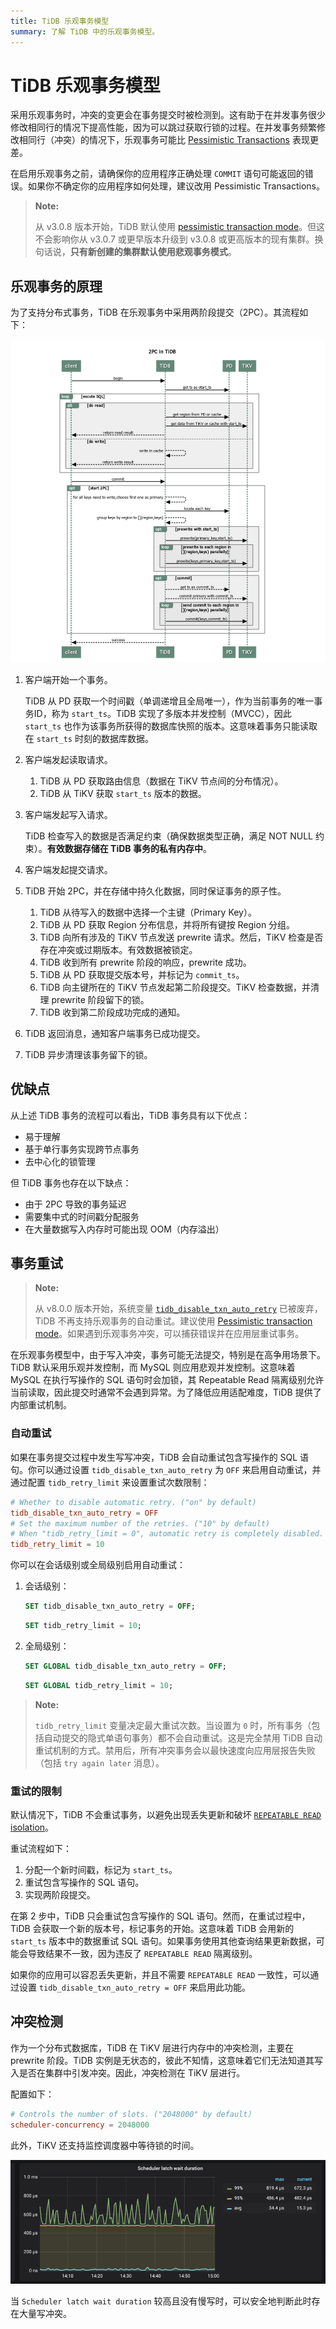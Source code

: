 ```yaml
---
title: TiDB 乐观事务模型
summary: 了解 TiDB 中的乐观事务模型。
---
```


# TiDB 乐观事务模型

采用乐观事务时，冲突的变更会在事务提交时被检测到。这有助于在并发事务很少修改相同行的情况下提高性能，因为可以跳过获取行锁的过程。在并发事务频繁修改相同行（冲突）的情况下，乐观事务可能比 [Pessimistic Transactions](/pessimistic-transaction.md) 表现更差。

在启用乐观事务之前，请确保你的应用程序正确处理 `COMMIT` 语句可能返回的错误。如果你不确定你的应用程序如何处理，建议改用 Pessimistic Transactions。

> **Note:**
>
> 从 v3.0.8 版本开始，TiDB 默认使用 [pessimistic transaction mode](/pessimistic-transaction.md)。但这不会影响你从 v3.0.7 或更早版本升级到 v3.0.8 或更高版本的现有集群。换句话说，**只有新创建的集群默认使用悲观事务模式**。

## 乐观事务的原理

为了支持分布式事务，TiDB 在乐观事务中采用两阶段提交（2PC）。其流程如下：

![2PC in TiDB](/media/2pc-in-tidb.png)

1. 客户端开始一个事务。

    TiDB 从 PD 获取一个时间戳（单调递增且全局唯一），作为当前事务的唯一事务ID，称为 `start_ts`。TiDB 实现了多版本并发控制（MVCC），因此 `start_ts` 也作为该事务所获得的数据库快照的版本。这意味着事务只能读取在 `start_ts` 时刻的数据库数据。

2. 客户端发起读取请求。

    1. TiDB 从 PD 获取路由信息（数据在 TiKV 节点间的分布情况）。
    2. TiDB 从 TiKV 获取 `start_ts` 版本的数据。

3. 客户端发起写入请求。

    TiDB 检查写入的数据是否满足约束（确保数据类型正确，满足 NOT NULL 约束）。**有效数据存储在 TiDB 事务的私有内存中**。

4. 客户端发起提交请求。

5. TiDB 开始 2PC，并在存储中持久化数据，同时保证事务的原子性。

    1. TiDB 从待写入的数据中选择一个主键（Primary Key）。
    2. TiDB 从 PD 获取 Region 分布信息，并将所有键按 Region 分组。
    3. TiDB 向所有涉及的 TiKV 节点发送 prewrite 请求。然后，TiKV 检查是否存在冲突或过期版本。有效数据被锁定。
    4. TiDB 收到所有 prewrite 阶段的响应，prewrite 成功。
    5. TiDB 从 PD 获取提交版本号，并标记为 `commit_ts`。
    6. TiDB 向主键所在的 TiKV 节点发起第二阶段提交。TiKV 检查数据，并清理 prewrite 阶段留下的锁。
    7. TiDB 收到第二阶段成功完成的通知。

6. TiDB 返回消息，通知客户端事务已成功提交。

7. TiDB 异步清理该事务留下的锁。

## 优缺点

从上述 TiDB 事务的流程可以看出，TiDB 事务具有以下优点：

* 易于理解
* 基于单行事务实现跨节点事务
* 去中心化的锁管理

但 TiDB 事务也存在以下缺点：

* 由于 2PC 导致的事务延迟
* 需要集中式的时间戳分配服务
* 在大量数据写入内存时可能出现 OOM（内存溢出）

## 事务重试

> **Note:**
>
> 从 v8.0.0 版本开始，系统变量 [`tidb_disable_txn_auto_retry`](/system-variables.md#tidb_disable_txn_auto_retry) 已被废弃，TiDB 不再支持乐观事务的自动重试。建议使用 [Pessimistic transaction mode](/pessimistic-transaction.md)。如果遇到乐观事务冲突，可以捕获错误并在应用层重试事务。

在乐观事务模型中，由于写入冲突，事务可能无法提交，特别是在高争用场景下。TiDB 默认采用乐观并发控制，而 MySQL 则应用悲观并发控制。这意味着 MySQL 在执行写操作的 SQL 语句时会加锁，其 Repeatable Read 隔离级别允许当前读取，因此提交时通常不会遇到异常。为了降低应用适配难度，TiDB 提供了内部重试机制。

### 自动重试

如果在事务提交过程中发生写写冲突，TiDB 会自动重试包含写操作的 SQL 语句。你可以通过设置 `tidb_disable_txn_auto_retry` 为 `OFF` 来启用自动重试，并通过配置 `tidb_retry_limit` 来设置重试次数限制：

```toml
# Whether to disable automatic retry. ("on" by default)
tidb_disable_txn_auto_retry = OFF
# Set the maximum number of the retries. ("10" by default)
# When "tidb_retry_limit = 0", automatic retry is completely disabled.
tidb_retry_limit = 10
```

你可以在会话级别或全局级别启用自动重试：

1. 会话级别：

    
    ```sql
    SET tidb_disable_txn_auto_retry = OFF;
    ```

    
    ```sql
    SET tidb_retry_limit = 10;
    ```

2. 全局级别：

    
    ```sql
    SET GLOBAL tidb_disable_txn_auto_retry = OFF;
    ```

    
    ```sql
    SET GLOBAL tidb_retry_limit = 10;
    ```

> **Note:**
>
> `tidb_retry_limit` 变量决定最大重试次数。当设置为 `0` 时，所有事务（包括自动提交的隐式单语句事务）都不会自动重试。这是完全禁用 TiDB 自动重试机制的方式。禁用后，所有冲突事务会以最快速度向应用层报告失败（包括 `try again later` 消息）。

### 重试的限制

默认情况下，TiDB 不会重试事务，以避免出现丢失更新和破坏 [`REPEATABLE READ` isolation](/transaction-isolation-levels.md)。

重试流程如下：

1. 分配一个新时间戳，标记为 `start_ts`。
2. 重试包含写操作的 SQL 语句。
3. 实现两阶段提交。

在第 2 步中，TiDB 只会重试包含写操作的 SQL 语句。然而，在重试过程中，TiDB 会获取一个新的版本号，标记事务的开始。这意味着 TiDB 会用新的 `start_ts` 版本中的数据重试 SQL 语句。如果事务使用其他查询结果更新数据，可能会导致结果不一致，因为违反了 `REPEATABLE READ` 隔离级别。

如果你的应用可以容忍丢失更新，并且不需要 `REPEATABLE READ` 一致性，可以通过设置 `tidb_disable_txn_auto_retry = OFF` 来启用此功能。

## 冲突检测

作为一个分布式数据库，TiDB 在 TiKV 层进行内存中的冲突检测，主要在 prewrite 阶段。TiDB 实例是无状态的，彼此不知情，这意味着它们无法知道其写入是否在集群中引发冲突。因此，冲突检测在 TiKV 层进行。

配置如下：

```toml
# Controls the number of slots. ("2048000" by default）
scheduler-concurrency = 2048000
```

此外，TiKV 还支持监控调度器中等待锁的时间。

![Scheduler latch wait duration](/media/optimistic-transaction-metric.png)

当 `Scheduler latch wait duration` 较高且没有慢写时，可以安全地判断此时存在大量写冲突。